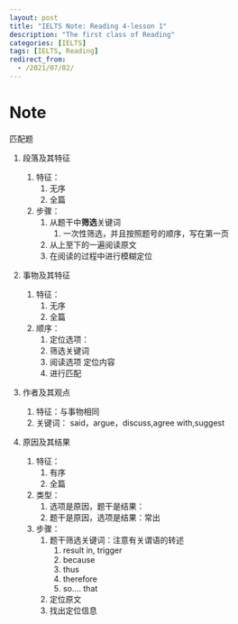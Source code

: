 ```yaml
---
layout: post
title: "IELTS Note: Reading 4-lesson 1"
description: "The first class of Reading"
categories: [IELTS]
tags: [IELTS, Reading]
redirect_from:
  - /2021/07/02/
---
```


# Note

匹配题

1. 段落及其特征
   1. 特征：
      1. 无序
      2. 全篇
   2. 步骤：
      1. 从题干中**筛选**关键词
         1. 一次性筛选，并且按照题号的顺序，写在第一页
      2. 从上至下的一遍阅读原文
      3. 在阅读的过程中进行模糊定位
2. 事物及其特征
   1. 特征：
      1. 无序
      2. 全篇
   2. 顺序：
      1. 定位选项：
      2. 筛选关键词
      3. 阅读选项 定位内容
      4. 进行匹配
3. 作者及其观点
   1. 特征：与事物相同
   2. 关键词： said，argue，discuss,agree with,suggest

4. 原因及其结果
   1. 特征：
      1. 有序
      2. 全篇
   2. 类型：
      1. 选项是原因，题干是结果：
      2. 题干是原因，选项是结果：常出
   3. 步骤：
      1. 题干筛选关键词：注意有关谓语的转述
         1. result in, trigger
         2. because
         3. thus
         4. therefore
         5. so.... that
      2. 定位原文
      3. 找出定位信息